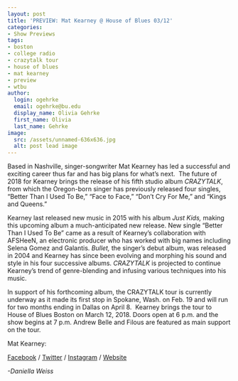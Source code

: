 ```yaml
---
layout: post
title: 'PREVIEW: Mat Kearney @ House of Blues 03/12'
categories:
- Show Previews
tags:
- boston
- college radio
- crazytalk tour
- house of blues
- mat kearney
- preview
- wtbu
author:
  login: ogehrke
  email: ogehrke@bu.edu
  display_name: Olivia Gehrke
  first_name: Olivia
  last_name: Gehrke
image:
  src: /assets/unnamed-636x636.jpg
  alt: post lead image
---
```


Based in Nashville, singer-songwriter Mat Kearney has led a successful and exciting career thus far and has big plans for what’s next.  The future of 2018 for Kearney brings the release of his fifth studio album _CRAZYTALK_, from which the Oregon-born singer has previously released four singles, “Better Than I Used To Be,” “Face to Face,” “Don’t Cry For Me,” and “Kings and Queens.”

Kearney last released new music in 2015 with his album _Just Kids,_ making this upcoming album a much-anticipated new release. New single “Better Than I Used To Be” came as a result of Kearney’s collaboration with AFSHeeN, an electronic producer who has worked with big names including Selena Gomez and Galantis. _Bullet,_ the singer’s debut album, was released in 2004 and Kearney has since been evolving and morphing his sound and style in his four successive albums. _CRAZYTALK_ is projected to continue Kearney’s trend of genre-blending and infusing various techniques into his music.

In support of his forthcoming album, the CRAZYTALK tour is currently underway as it made its first stop in Spokane, Wash. on Feb. 19 and will run for two months ending in Dallas on April 8.  Kearney brings the tour to House of Blues Boston on March 12, 2018. Doors open at 6 p.m. and the show begins at 7 p.m. Andrew Belle and Filous are featured as main support on the tour.

Mat Kearney:

[Facebook](https://www.facebook.com/matkearney/) / [Twitter](https://twitter.com/matkearney) / [Instagram](https://www.instagram.com/matkearney/) / [Website](https://matkearney.com/)

_\-Daniella Weiss_